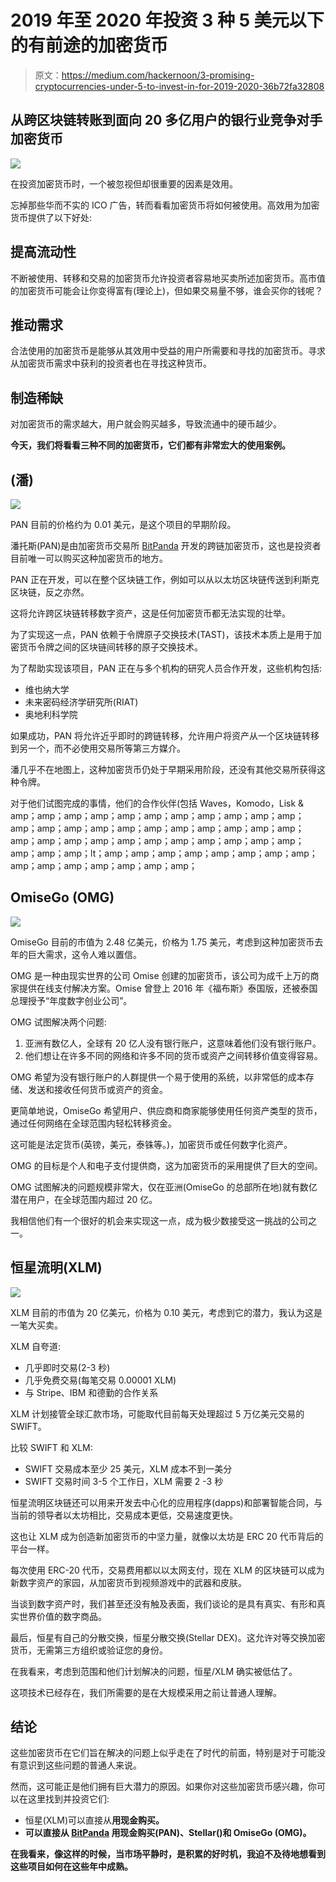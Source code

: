 # 2019 年至 2020 年投资 3 种 5 美元以下的有前途的加密货币

> 原文：<https://medium.com/hackernoon/3-promising-cryptocurrencies-under-5-to-invest-in-for-2019-2020-36b72fa32808>

## 从跨区块链转账到面向 20 多亿用户的银行业竞争对手加密货币

![](img/893ef215b79b2337cae010a30bc049e8.png)

在投资加密货币时，一个被忽视但却很重要的因素是效用。

忘掉那些华而不实的 ICO 广告，转而看看加密货币将如何被使用。高效用为加密货币提供了以下好处:

## 提高流动性

不断被使用、转移和交易的加密货币允许投资者容易地买卖所述加密货币。高市值的加密货币可能会让你变得富有(理论上)，但如果交易量不够，谁会买你的钱呢？

## 推动需求

合法使用的加密货币是能够从其效用中受益的用户所需要和寻找的加密货币。寻求从加密货币需求中获利的投资者也在寻找这种货币。

## 制造稀缺

对加密货币的需求越大，用户就会购买越多，导致流通中的硬币越少。

**今天，我们将看看三种不同的加密货币，它们都有非常宏大的使用案例。**

## **(潘)**

![](img/4972197a1ef9fd9fbf41da54d308754b.png)

PAN 目前的价格约为 0.01 美元，是这个项目的早期阶段。

潘托斯(PAN)是由加密货币交易所 [BitPanda](https://www.bitpanda.com/?ref=3127933809251797450) 开发的跨链加密货币，这也是投资者目前唯一可以购买这种加密货币的地方。

PAN 正在开发，可以在整个区块链工作，例如可以从以太坊区块链传送到利斯克区块链，反之亦然。

这将允许跨区块链转移数字资产，这是任何加密货币都无法实现的壮举。

为了实现这一点，PAN 依赖于令牌原子交换技术(TAST)，该技术本质上是用于加密货币令牌之间的区块链间转移的原子交换技术。

为了帮助实现该项目，PAN 正在与多个机构的研究人员合作开发，这些机构包括:

*   维也纳大学
*   未来密码经济学研究所(RIAT)
*   奥地利科学院

如果成功，PAN 将允许近乎即时的跨链转移，允许用户将资产从一个区块链转移到另一个，而不必使用交易所等第三方媒介。

潘几乎不在地图上，这种加密货币仍处于早期采用阶段，还没有其他交易所获得这种令牌。

对于他们试图完成的事情，他们的合作伙伴(包括 Waves，Komodo，Lisk & amp；amp；amp；amp；amp；amp；amp；amp；amp；amp；amp；amp；amp；amp；amp；amp；amp；amp；amp；amp；amp；amp；amp；amp；amp；amp；amp；amp；amp；amp；amp；amp；amp；amp；amp；amp；lt；amp；amp；amp；amp；amp；amp；amp；amp；amp；amp；amp；amp；amp；amp；amp；

## **OmiseGo (OMG)**

![](img/92cdb85857db6f7fea1bd48f3f25b8f0.png)

OmiseGo 目前的市值为 2.48 亿美元，价格为 1.75 美元，考虑到这种加密货币去年的巨大需求，这令人难以置信。

OMG 是一种由现实世界的公司 Omise 创建的加密货币，该公司为成千上万的商家提供在线支付解决方案。Omise 曾登上 2016 年《福布斯》泰国版，还被泰国总理授予“年度数字创业公司”。

OMG 试图解决两个问题:

1.  亚洲有数亿人，全球有 20 亿人没有银行账户，这意味着他们没有银行账户。
2.  他们想让在许多不同的网络和许多不同的货币或资产之间转移价值变得容易。

OMG 希望为没有银行账户的人群提供一个易于使用的系统，以非常低的成本存储、发送和接收任何货币或资产的资金。

更简单地说，OmiseGo 希望用户、供应商和商家能够使用任何资产类型的货币，通过任何网络在全球范围内轻松转移资金。

这可能是法定货币(英镑，美元，泰铢等。)，加密货币或任何数字化资产。

OMG 的目标是个人和电子支付提供商，这为加密货币的采用提供了巨大的空间。

OMG 试图解决的问题规模非常大，仅在亚洲(OmiseGo 的总部所在地)就有数亿潜在用户，在全球范围内超过 20 亿。

我相信他们有一个很好的机会来实现这一点，成为极少数接受这一挑战的公司之一。

## **恒星流明(XLM)**

![](img/f233b0cbb422d63b3e2744263008af18.png)

XLM 目前的市值为 20 亿美元，价格为 0.10 美元，考虑到它的潜力，我认为这是一笔大买卖。

XLM 自夸道:

*   几乎即时交易(2-3 秒)
*   几乎免费交易(每笔交易 0.00001 XLM)
*   与 Stripe、IBM 和德勤的合作关系

XLM 计划接管全球汇款市场，可能取代目前每天处理超过 5 万亿美元交易的 SWIFT。

比较 SWIFT 和 XLM:

*   SWIFT 交易成本至少 25 美元，XLM 成本不到一美分
*   SWIFT 交易时间 3-5 个工作日，XLM 需要 2 -3 秒

恒星流明区块链还可以用来开发去中心化的应用程序(dapps)和部署智能合同，与当前的领导者以太坊相比，交易成本更低，交易速度更快。

这也让 XLM 成为创造新加密货币的中坚力量，就像以太坊是 ERC 20 代币背后的平台一样。

每次使用 ERC-20 代币，交易费用都以以太网支付，现在 XLM 的区块链可以成为新数字资产的家园，从加密货币到视频游戏中的武器和皮肤。

当谈到数字资产时，我们甚至还没有触及表面，我们谈论的是具有真实、有形和真实世界价值的数字商品。

最后，恒星有自己的分散交换，恒星分散交换(Stellar DEX)。这允许对等交换加密货币，无需第三方组织或验证您的身份。

在我看来，考虑到范围和他们计划解决的问题，恒星/XLM 确实被低估了。

这项技术已经存在，我们所需要的是在大规模采用之前让普通人理解。

## **结论**

这些加密货币在它们旨在解决的问题上似乎走在了时代的前面，特别是对于可能没有意识到这些问题的普通人来说。

然而，这可能正是他们拥有巨大潜力的原因。如果你对这些加密货币感兴趣，你可以在这里找到并投资它们:

*   恒星(XLM)可以直接从[](http://cex.io/r/0/up106280379/0)**用现金购买。**
*   **可以直接从 [**BitPanda**](https://www.bitpanda.com/?ref=3127933809251797450) **用现金购买(PAN)、Stellar()和 OmiseGo (OMG)。****

**在我看来，像这样的时候，当市场平静时，是积累的好时机，我迫不及待地想看到这些项目如何在这些年中成熟。**